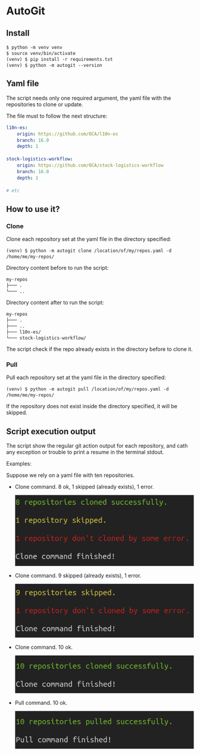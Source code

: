 # AutoGit

## Install

```shell
$ python -m venv venv
$ source venv/bin/activate
(venv) $ pip install -r requirements.txt
(venv) $ python -m autogit --version
```

## Yaml file

The script needs only one required argument, the yaml file with the repositories to clone or update.

The file must to follow the next structure:

```yaml
l10n-es:
    origin: https://github.com/OCA/l10n-es
    branch: 16.0
    depth: 1

stock-logistics-workflow:
    origin: https://github.com/OCA/stock-logistics-workflow
    branch: 16.0
    depth: 1

# etc
```

## How to use it?

### Clone

Clone each repository set at the yaml file in the directory specified:

```shell
(venv) $ python -m autogit clone /location/of/my/repos.yaml -d /home/me/my-repos/
```

Directory content before to run the script:

```shell
my-repos
├─── .
└─── ..
```

Directory content after to run the script:

```shell
my-repos
├─── .
├─── ..
├─── l10n-es/
└─── stock-logistics-workflow/
```

The script check if the repo already exists in the directory before to clone it.

### Pull

Pull each repository set at the yaml file in the directory specified:

```shell
(venv) $ python -m autogit pull /location/of/my/repos.yaml -d /home/me/my-repos/
```

If the repository does not exist inside the directory specified, it will be skipped.

## Script execution output

The script show the regular git action output for each repository, and cath any exception or trouble to print a resume in the terminal stdout.

Examples:

Suppose we rely on a yaml file with ten repositories.

- Clone command. 8 ok, 1 skipped (already exists), 1 error.

    ![Clone command output](./docs/img/clone-01.png)

- Clone command. 9 skipped (already exists), 1 error.

    ![Clone command output](./docs/img/clone-02.png)

- Clone command. 10 ok.

    ![Clone command output](./docs/img/clone-03.png)

- Pull command. 10 ok.

    ![Pull command output](./docs/img/pull-01.png)
